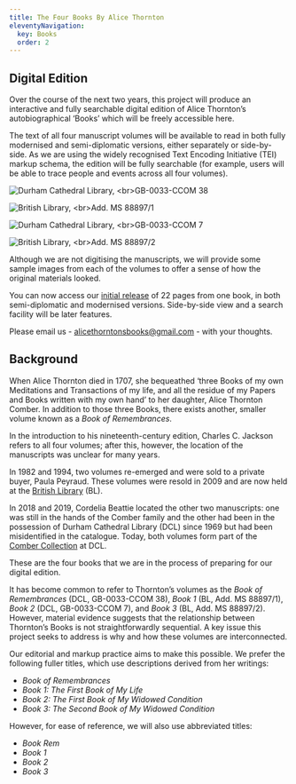 ```yaml
---
title: The Four Books By Alice Thornton
eleventyNavigation:
  key: Books
  order: 2
---
```


## Digital Edition

Over the course of the next two years, this project will produce an interactive and fully searchable digital edition of Alice Thornton’s autobiographical ‘Books’ which will be freely accessible here.

The text of all four manuscript volumes will be available to read in both fully modernised and semi-diplomatic versions, either separately or side-by-side. As we are using the widely recognised Text Encoding Initiative (TEI) markup schema, the edition will be fully searchable (for example, users will be able to trace people and events across all four volumes).



<div class="gallery-by-4">
  <div class="book-image">

![](/assets/img/books/BookRemembrancesFrontCover.jpg "Durham Cathedral Library, <br>GB-0033-CCOM 38")

  </div>
  <div class="book-image">

![](/assets/img/books/Book1FrontCover.jpg "British Library, <br>Add. MS 88897/1")

  </div>
  <div class="book-image">

![](/assets/img/books/Book2FrontCover.jpg "Durham Cathedral Library, <br>GB-0033-CCOM 7")

  </div>
  <div class="book-image">

![](/assets/img/books/Book3FrontCover.jpg "British Library, <br>Add. MS 88897/2")

  </div>
</div>

Although we are not digitising the manuscripts, we will provide some sample images from each of the volumes to offer a sense of how the original materials looked.

You can now access our [initial release](https://thornton.kdl.kcl.ac.uk/books/viewer/) of 22 pages from one book, in both semi-diplomatic and modernised versions. Side-by-side view and a search facility will be later features.

Please email us - alicethorntonsbooks@gmail.com - with your thoughts.

## Background

When Alice Thornton died in 1707, she bequeathed ‘three Books of my own Meditations and Transactions of my life, and all the residue of my Papers and Books written with my own hand’ to her daughter, Alice Thornton Comber. In addition to those three Books, there exists another, smaller volume known as a _Book of Remembrances_.

In the introduction to his nineteenth-century edition, Charles C. Jackson refers to all four volumes; after this, however, the location of the manuscripts was unclear for many years.

In 1982 and 1994, two volumes re-emerged and were sold to a private buyer, Paula Peyraud. These volumes were resold in 2009 and are now held at the [British Library](http://searcharchives.bl.uk/IAMS_VU2:LSCOP_BL:IAMS032-000000125) (BL).

In 2018 and 2019, Cordelia Beattie located the other two manuscripts: one was still in the hands of the Comber family and the other had been in the possession of Durham Cathedral Library (DCL) since 1969 but had been misidentified in the catalogue. Today, both volumes form part of the [Comber Collection](https://n2t.durham.ac.uk/ark:/32150/s2hm50tr76x.xml) at DCL.

These are the four books that we are in the process of preparing for our digital edition.

It has become common to refer to Thornton’s volumes as the _Book of Remembrances_ (DCL, GB-0033-CCOM 38), _Book 1_ (BL, Add. MS 88897/1), _Book 2_ (DCL, GB-0033-CCOM 7), and _Book 3_ (BL, Add. MS 88897/2). However, material evidence suggests that the relationship between Thornton’s Books is not straightforwardly sequential. A key issue this project seeks to address is why and how these volumes are interconnected.

Our editorial and markup practice aims to make this possible. We prefer the following fuller titles, which use descriptions derived from her writings:

- _Book of Remembrances_
- _Book 1: The First Book of My Life_
- _Book 2: The First Book of My Widowed Condition_
- _Book 3: The Second Book of My Widowed Condition_

However, for ease of reference, we will also use abbreviated titles:

- _Book Rem_
- _Book 1_
- _Book 2_
- _Book 3_
